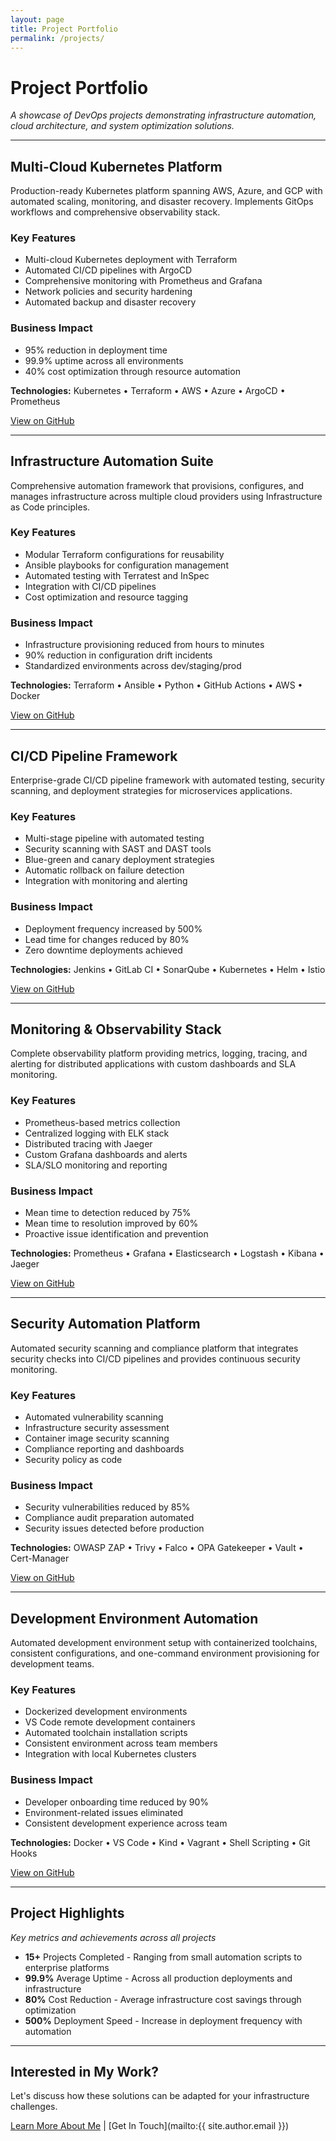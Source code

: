 ```yaml
---
layout: page
title: Project Portfolio
permalink: /projects/
---
```


# Project Portfolio

*A showcase of DevOps projects demonstrating infrastructure automation, cloud architecture, and system optimization solutions.*

---

## Multi-Cloud Kubernetes Platform

Production-ready Kubernetes platform spanning AWS, Azure, and GCP with automated scaling, monitoring, and disaster recovery. Implements GitOps workflows and comprehensive observability stack.

### Key Features
- Multi-cloud Kubernetes deployment with Terraform
- Automated CI/CD pipelines with ArgoCD
- Comprehensive monitoring with Prometheus and Grafana
- Network policies and security hardening
- Automated backup and disaster recovery

### Business Impact
- 95% reduction in deployment time
- 99.9% uptime across all environments
- 40% cost optimization through resource automation

**Technologies:** Kubernetes • Terraform • AWS • Azure • ArgoCD • Prometheus

[View on GitHub](#)

---

## Infrastructure Automation Suite

Comprehensive automation framework that provisions, configures, and manages infrastructure across multiple cloud providers using Infrastructure as Code principles.

### Key Features
- Modular Terraform configurations for reusability
- Ansible playbooks for configuration management
- Automated testing with Terratest and InSpec
- Integration with CI/CD pipelines
- Cost optimization and resource tagging

### Business Impact
- Infrastructure provisioning reduced from hours to minutes
- 90% reduction in configuration drift incidents
- Standardized environments across dev/staging/prod

**Technologies:** Terraform • Ansible • Python • GitHub Actions • AWS • Docker

[View on GitHub](#)

---

## CI/CD Pipeline Framework

Enterprise-grade CI/CD pipeline framework with automated testing, security scanning, and deployment strategies for microservices applications.

### Key Features
- Multi-stage pipeline with automated testing
- Security scanning with SAST and DAST tools
- Blue-green and canary deployment strategies
- Automatic rollback on failure detection
- Integration with monitoring and alerting

### Business Impact
- Deployment frequency increased by 500%
- Lead time for changes reduced by 80%
- Zero downtime deployments achieved

**Technologies:** Jenkins • GitLab CI • SonarQube • Kubernetes • Helm • Istio

[View on GitHub](#)

---

## Monitoring & Observability Stack

Complete observability platform providing metrics, logging, tracing, and alerting for distributed applications with custom dashboards and SLA monitoring.

### Key Features
- Prometheus-based metrics collection
- Centralized logging with ELK stack
- Distributed tracing with Jaeger
- Custom Grafana dashboards and alerts
- SLA/SLO monitoring and reporting

### Business Impact
- Mean time to detection reduced by 75%
- Mean time to resolution improved by 60%
- Proactive issue identification and prevention

**Technologies:** Prometheus • Grafana • Elasticsearch • Logstash • Kibana • Jaeger

[View on GitHub](#)

---

## Security Automation Platform

Automated security scanning and compliance platform that integrates security checks into CI/CD pipelines and provides continuous security monitoring.

### Key Features
- Automated vulnerability scanning
- Infrastructure security assessment
- Container image security scanning
- Compliance reporting and dashboards
- Security policy as code

### Business Impact
- Security vulnerabilities reduced by 85%
- Compliance audit preparation automated
- Security issues detected before production

**Technologies:** OWASP ZAP • Trivy • Falco • OPA Gatekeeper • Vault • Cert-Manager

[View on GitHub](#)

---

## Development Environment Automation

Automated development environment setup with containerized toolchains, consistent configurations, and one-command environment provisioning for development teams.

### Key Features
- Dockerized development environments
- VS Code remote development containers
- Automated toolchain installation scripts
- Consistent environment across team members
- Integration with local Kubernetes clusters

### Business Impact
- Developer onboarding time reduced by 90%
- Environment-related issues eliminated
- Consistent development experience across team

**Technologies:** Docker • VS Code • Kind • Vagrant • Shell Scripting • Git Hooks

[View on GitHub](#)

---

## Project Highlights

*Key metrics and achievements across all projects*

- **15+** Projects Completed - Ranging from small automation scripts to enterprise platforms
- **99.9%** Average Uptime - Across all production deployments and infrastructure  
- **80%** Cost Reduction - Average infrastructure cost savings through optimization
- **500%** Deployment Speed - Increase in deployment frequency with automation

---

## Interested in My Work?

Let's discuss how these solutions can be adapted for your infrastructure challenges.

[Learn More About Me](/about/) | [Get In Touch](mailto:{{ site.author.email }})